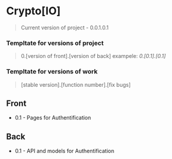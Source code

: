 # Crypto[IO]

> Current version of project - 0.0.1.0.1

### Templtate for versions of project
> 0.[version of front].[version of back]
exampele: *0.[0.1].[0.1]*

### Templtate for versions of **work**
> [stable version].[function number].[fix bugs]

## Front
- 0.1 - Pages for Authentification

## Back
- 0.1 - API and models for Authentification
